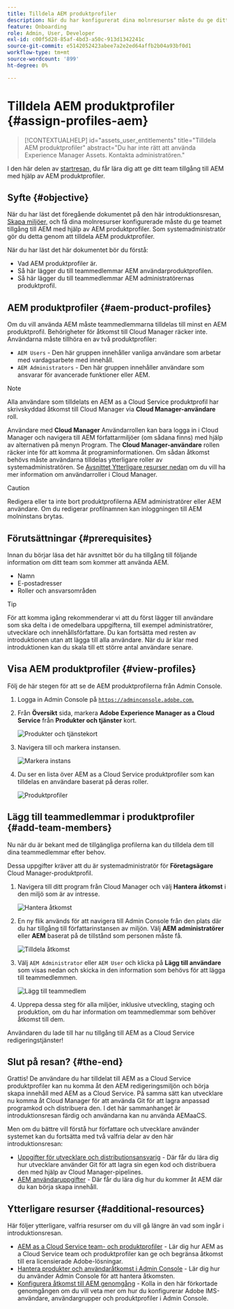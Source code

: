 ```yaml
---
title: Tilldela AEM produktprofiler
description: När du har konfigurerat dina molnresurser måste du ge ditt team åtkomst till AEM med hjälp AEM produktprofiler.
feature: Onboarding
role: Admin, User, Developer
exl-id: c00f5d28-85af-4bd3-a50c-913d1342241c
source-git-commit: e5142052423abee7a2e2ed64affb2b04a93bf0d1
workflow-type: tm+mt
source-wordcount: '899'
ht-degree: 0%

---
```


# Tilldela AEM produktprofiler {#assign-profiles-aem}

>[!CONTEXTUALHELP]
>id="assets_user_entitlements"
>title="Tilldela AEM produktprofiler"
>abstract="Du har inte rätt att använda Experience Manager Assets. Kontakta administratören."

I den här delen av [startresan,](overview.md) du får lära dig att ge ditt team tillgång till AEM med hjälp av AEM produktprofiler.

## Syfte {#objective}

När du har läst det föregående dokumentet på den här introduktionsresan, [Skapa miljöer,](create-environments.md) och få dina molnresurser konfigurerade måste du ge teamet tillgång till AEM med hjälp av AEM produktprofiler. Som systemadministratör gör du detta genom att tilldela AEM produktprofiler.

När du har läst det här dokumentet bör du förstå:

* Vad AEM produktprofiler är.
* Så här lägger du till teammedlemmar AEM användarproduktprofilen.
* Så här lägger du till teammedlemmar AEM administratörernas produktprofil.

## AEM produktprofiler {#aem-product-profiles}

Om du vill använda AEM måste teammedlemmarna tilldelas till minst en AEM produktprofil. Behörigheter för åtkomst till Cloud Manager räcker inte. Användarna måste tillhöra en av två produktprofiler:

* `AEM Users` - Den här gruppen innehåller vanliga användare som arbetar med vardagsarbete med innehåll.
* `AEM Administrators` - Den här gruppen innehåller användare som ansvarar för avancerade funktioner eller AEM.

>[!NOTE]
>
>Alla användare som tilldelats en AEM as a Cloud Service produktprofil har skrivskyddad åtkomst till Cloud Manager via **Cloud Manager-användare** roll.
>
>Användare med **Cloud Manager** Användarrollen kan bara logga in i Cloud Manager och navigera till AEM författarmiljöer (om sådana finns) med hjälp av alternativen på menyn Program. The **Cloud Manager-användare** rollen räcker inte för att komma åt programinformationen. Om sådan åtkomst behövs måste användarna tilldelas ytterligare roller av systemadministratören.
>Se [Avsnittet Ytterligare resurser nedan](#additional-resources) om du vill ha mer information om användarroller i Cloud Manager.

>[!CAUTION]
>
>Redigera eller ta inte bort produktprofilerna AEM administratörer eller AEM användare. Om du redigerar profilnamnen kan inloggningen till AEM molninstans brytas.

## Förutsättningar {#prerequisites}

Innan du börjar läsa det här avsnittet bör du ha tillgång till följande information om ditt team som kommer att använda AEM.

* Namn
* E-postadresser
* Roller och ansvarsområden

>[!TIP]
>
>För att komma igång rekommenderar vi att du först lägger till användare som ska delta i de omedelbara uppgifterna, till exempel administratörer, utvecklare och innehållsförfattare. Du kan fortsätta med resten av introduktionen utan att lägga till alla användare. När du är klar med introduktionen kan du skala till ett större antal användare senare.

## Visa AEM produktprofiler {#view-profiles}

Följ de här stegen för att se de AEM produktprofilerna från Admin Console.

1. Logga in Admin Console på [`https://adminconsole.adobe.com`.](https://adminconsole.adobe.com)

1. Från **Översikt** sida, markera **Adobe Experience Manager as a Cloud Service** från **Produkter och tjänster** kort.

   ![Produkter och tjänstekort](/help/journey-onboarding/assets/assign-team1.png)

1. Navigera till och markera instansen.

   ![Markera instans](/help/journey-onboarding/assets/cloud-profiles-1.png)

1. Du ser en lista över AEM as a Cloud Service produktprofiler som kan tilldelas en användare baserat på deras roller.

   ![Produktprofiler](/help/journey-onboarding/assets/cloud-profiles-2.png)

## Lägg till teammedlemmar i produktprofiler {#add-team-members}

Nu när du är bekant med de tillgängliga profilerna kan du tilldela dem till dina teammedlemmar efter behov.

Dessa uppgifter kräver att du är systemadministratör för **Företagsägare** Cloud Manager-produktprofil.

1. Navigera till ditt program från Cloud Manager och välj **Hantera åtkomst** i den miljö som är av intresse.

   ![Hantera åtkomst](/help/journey-onboarding/assets/add-team1.png)

1. En ny flik används för att navigera till Admin Console från den plats där du har tillgång till författarinstansen av miljön. Välj **AEM administratörer** eller **AEM** baserat på de tillstånd som personen måste få.

   ![Tilldela åtkomst](/help/journey-onboarding/assets/add-team2.png)

1. Välj `AEM Administrator` eller `AEM User` och klicka på **Lägg till användare** som visas nedan och skicka in den information som behövs för att lägga till teammedlemmen.

   ![Lägg till teammedlem](/help/journey-onboarding/assets/add-team3.png)

1. Upprepa dessa steg för alla miljöer, inklusive utveckling, staging och produktion, om du har information om teammedlemmar som behöver åtkomst till dem.

Användaren du lade till har nu tillgång till AEM as a Cloud Service redigeringstjänster!

## Slut på resan? {#the-end}

Grattis! De användare du har tilldelat till AEM as a Cloud Service produktprofiler kan nu komma åt den AEM redigeringsmiljön och börja skapa innehåll med AEM as a Cloud Service. På samma sätt kan utvecklare nu komma åt Cloud Manager för att använda Git för att lagra anpassad programkod och distribuera den. I det här sammanhanget är introduktionsresan färdig och användarna kan nu använda AEMaaCS.

Men om du bättre vill förstå hur författare och utvecklare använder systemet kan du fortsätta med två valfria delar av den här introduktionsresan:

* [Uppgifter för utvecklare och distributionsansvarig](developers.md) - Där får du lära dig hur utvecklare använder Git för att lagra sin egen kod och distribuera den med hjälp av Cloud Manager-pipelines.
* [AEM användaruppgifter](aem-users.md) - Där får du lära dig hur du kommer åt AEM där du kan börja skapa innehåll.

## Ytterligare resurser {#additional-resources}

Här följer ytterligare, valfria resurser om du vill gå längre än vad som ingår i introduktionsresan.

* [AEM as a Cloud Service team- och produktprofiler](/help/onboarding/aem-cs-team-product-profiles.md) - Lär dig hur AEM as a Cloud Service team och produktprofiler kan ge och begränsa åtkomst till era licensierade Adobe-lösningar.
* [Hantera produkter och användaråtkomst i Admin Console](/help/security/ims-support.md#managing-products-and-user-access-in-admin-console) - Lär dig hur du använder Admin Console för att hantera åtkomsten.
* [Konfigurera åtkomst till AEM genomgång](https://experienceleague.adobe.com/docs/experience-manager-learn/cloud-service/accessing/walk-through.html) - Kolla in den här förkortade genomgången om du vill veta mer om hur du konfigurerar Adobe IMS-användare, användargrupper och produktprofiler i Admin Console.

